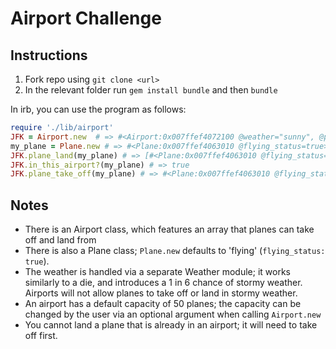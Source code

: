 Airport Challenge
=================

Instructions
------------
1. Fork repo using `git clone <url>`
2. In the relevant folder run `gem install bundle` and then `bundle`

In irb, you can use the program as follows:

```ruby
require './lib/airport'
JFK = Airport.new  # => #<Airport:0x007ffef4072100 @weather="sunny", @planes=[], @capacity=50>
my_plane = Plane.new # => #<Plane:0x007ffef4063010 @flying_status=true>
JFK.plane_land(my_plane) # => [#<Plane:0x007ffef4063010 @flying_status=false>]
JFK.in_this_airport?(my_plane) # => true
JFK.plane_take_off(my_plane) # => #<Plane:0x007ffef4063010 @flying_status=true>

```

Notes
-----
* There is an Airport class, which features an array that planes can take off and land from
* There is also a Plane class; `Plane.new` defaults to 'flying' (`flying_status: true`).
* The weather is handled via a separate Weather module; it works similarly to a die, and introduces a 1 in 6 chance of stormy weather. Airports will not allow planes to take off or land in stormy weather.
* An airport has a default capacity of 50 planes; the capacity can be changed by the user via an optional argument when calling `Airport.new`
* You cannot land a plane that is already in an airport; it will need to take off first.
